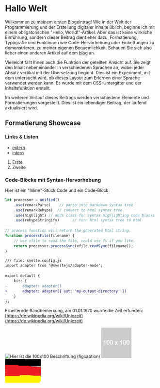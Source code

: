 # Hallo Welt

Willkommen zu meinem ersten Blogeintrag! Wie in der Welt der Programmierung und der Erstellung digitaler Inhalte üblich, beginne ich mit einem obligatorischen "Hello, World!"-Artikel. Aber das ist keine wirkliche Einführung, sondern dieser Beitrag dient eher dazu, Formatierung, Typografie und Funktionen wie Code-Hervorhebung oder Einbettungen zu demonstrieren. zu meiner eigenen Bequemlichkeit. Schauen Sie sich also lieber einen anderen Artikel auf dem [blog](/blog) an.

Vielleicht fällt Ihnen auch die Funktion der geteilten Ansicht auf. Sie zeigt den Inhalt nebeneinander in verschiedenen Sprachen an, wobei jeder Absatz vertikal mit der Übersetzung beginnt. Dies ist ein Experiment, mit dem untersucht wird, ob dieses Layout zum Erlernen einer Sprache verwendet werden kann. Es wurde mit dem CSS-Untergitter und der Inhaltsfunktion erstellt.

Im weiteren Verlauf dieses Beitrags werden verschiedene Elemente und Formatierungen vorgestellt. Dies ist ein lebendiger Beitrag, der laufend aktualisiert wird.

## Formatierung Showcase

### Links & Listen

- [extern](https://google.com)
- [intern](/)

1. Erste
2. Zweite

### Code-Blöcke mit Syntax-Hervorhebung

Hier ist ein "Inline"-Stück Code und ein Code-Block:

```js
let processor = unified()
    .use(remarkParse)    // parse into markdown syntax tree
    .use(remarkRehype)  // convert to html syntax tree
    .use(highlight) // adds class for syntax highlighting code blocks
    .use(rehypeStringify)      // turn html syntax tree to html

// process function will return the generated html string.
function processFile(filename) {
    // use vfile to read the file, could use fs if you like.
    return processor.processSync(vfile.readSync(filename));
}
```

```diff
/// file: svelte.config.js
import adapter from '@sveltejs/adapter-node';

export default {
	kit: {
-		adapter: adapter()
+		adapter: adapter({ out: 'my-output-directory' })
	}
};
```

Erheiternde Randbemerkung, am 01.01.1970 wurde die Zeit erfunden:
[https://de.wikipedia.org/wiki/Unixzeit](https://de.wikipedia.org/wiki/Unixzeit)

![Hier ist die 100x100 Beschriftung (figcaption)](/imgs/hello-world_100x100.png "Das ist der hover Titel")
![hello text](./imgs/hello-world_100x100.png "Brot")
![Wunderschöne Flagge](./imgs/beautiful_flag.png "Title")
